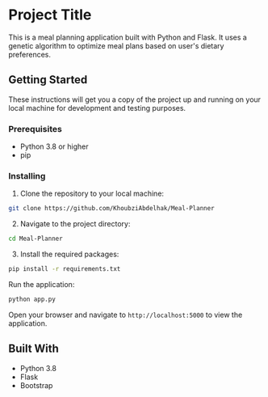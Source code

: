 # Project Title

This is a meal planning application built with Python and Flask. It uses a genetic algorithm to optimize meal plans based on user's dietary preferences.

## Getting Started

These instructions will get you a copy of the project up and running on your local machine for development and testing purposes.

### Prerequisites

- Python 3.8 or higher
- pip

### Installing

1. Clone the repository to your local machine:

```bash
git clone https://github.com/KhoubziAbdelhak/Meal-Planner
```

2. Navigate to the project directory:
```bash
cd Meal-Planner
```
3. Install the required packages:
```bash
pip install -r requirements.txt
```
Run the application:
```bash
python app.py
```
Open your browser and navigate to `http://localhost:5000` to view the application.

## Built With
 - Python 3.8 
 - Flask 
 - Bootstrap 
   
